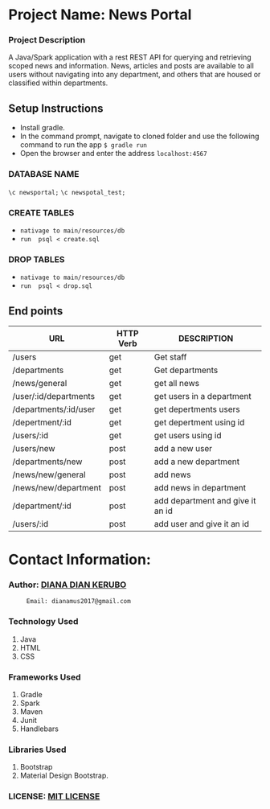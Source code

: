# Project Name: News Portal


### Project Description
A Java/Spark application with a rest REST API for querying and retrieving scoped news and information. News, articles and posts are available to all users without navigating into any department, and others that are housed or classified within departments.



## Setup Instructions

* Install gradle.
* In the command prompt, navigate to cloned folder and use the following command to run the app `$ gradle run`
* Open the browser and enter the address `localhost:4567`

 ### DATABASE NAME 
 `\c newsportal;`
 `\c newspotal_test;`
 ### CREATE  TABLES
 * `nativage to main/resources/db  `
 * `run  psql < create.sql`

 ### DROP  TABLES
 * `nativage to main/resources/db  `
 * `run  psql < drop.sql`


## End points
| URL                                            | HTTP Verb   |                                 DESCRIPTION|
|--                                              |  ---        |                                   ---      |
|/users                                          |get          |     Get staff                              |
|/departments                                    |get          |     Get departments                        |
|/news/general                                   |get          |      get all news                          |
|/user/:id/departments                           |get          |      get users in a department             |
|/departments/:id/user                           |get          |     get depertments users                  |
|/depertment/:id                                 |get          |     get depertment using id                |
|/users/:id                                      | get         |     get users using id                     |
|/users/new                                      |post         |     add a new user                         |
|/departments/new                                |post         |     add a new department                   |
|/news/new/general                               |post         |     add news                               |
|/news/new/department                            |post         |    add news in department                  |
|/department/:id                                 |post         |    add department and give it an id        |
|/users/:id                                      |post         |    add user and give it an id              |

# Contact Information:
### Author: [DIANA DIAN KERUBO](https://github.com/diana3664)

         Email: dianamus2017@gmail.com

### Technology Used
1. Java
2. HTML
3. CSS



### Frameworks Used
1. Gradle
2. Spark
3. Maven
4. Junit
5. Handlebars

### Libraries Used
1. Bootstrap
2. Material Design Bootstrap.

### LICENSE: [MIT LICENSE](https://raw.githubusercontent.com/diana3664/news-portal/master/LICENSE)